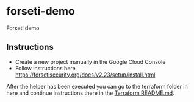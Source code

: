 # forseti-demo
Forseti demo

## Instructions
* Create a new project manually in the Google Cloud Console
* Follow instructions here https://forsetisecurity.org/docs/v2.23/setup/install.html

After the helper has been executed you can go to the terraform folder in here and continue instructions there in the [Terraform README.md](terraform/README.md).